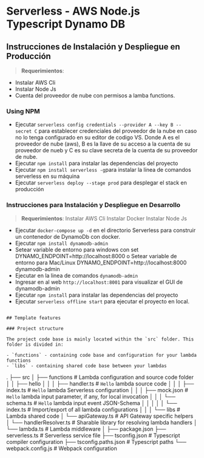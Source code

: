 # Serverless - AWS Node.js Typescript Dynamo DB



## Instrucciones de Instalación y Despliegue en Producción

> **Requerimientos**:
 - Instalar AWS Cli
 - Instalar Node Js
 - Cuenta del proveedor de nube con permisos a lamba functions.

### Using NPM
- Ejecutar `serverless config credentials --provider A --key B --secret C` para establecer credenciales del proveedor de la nube en caso no lo tenga configurado en su editor de codigo VS. Donde A es el proveedor de nube (aws), B es la llave de su acceso a la cuenta de su proveedor de nueb y C es su clave secreta de la cuenta de su proveedor de nube.
- Ejecutar `npm install` para instalar las dependencias del proyecto
- Ejecutar `npm install serverless -g`para instalar la línea de comandos serverless en su máquina
- Ejecutar `serverless deploy --stage prod` para desplegar el stack en producción



### Instrucciones para Instalación y Despliegue en Desarrollo

> **Requerimientos**:
 Instalar AWS Cli
 Instalar Docker
 Instalar Node Js

- Ejecutar `docker-compose up -d` en el directorio Serverless para construir un contenedor de DynamoDb con docker.
- Ejecutar `npm install dynamodb-admin` 
- Setear variable de entorno para windows con set DYNAMO_ENDPOINT=http://localhost:8000 o Setear variable de entorno para Mac/Linux DYNAMO_ENDPOINT=http://localhost:8000 dynamodb-admin
- Ejecutar en la linea de comandos `dynamodb-admin`                                          
- Ingresar en al web `http://localhost:8001` para visualizar el GUI de dynamodb-admin
- Ejecutar `npm install` para instalar las dependencias del proyecto
- Ejecutar `serverless offline start` para ejecutar el proyecto en local.



```

## Template features

### Project structure

The project code base is mainly located within the `src` folder. This folder is divided in:

- `functions` - containing code base and configuration for your lambda functions
- `libs` - containing shared code base between your lambdas

```
.
├── src
│   ├── functions               # Lambda configuration and source code folder
│   │   ├── hello
│   │   │   ├── handler.ts      # `Hello` lambda source code
│   │   │   ├── index.ts        # `Hello` lambda Serverless configuration
│   │   │   ├── mock.json       # `Hello` lambda input parameter, if any, for local invocation
│   │   │   └── schema.ts       # `Hello` lambda input event JSON-Schema
│   │   │
│   │   └── index.ts            # Import/export of all lambda configurations
│   │
│   └── libs                    # Lambda shared code
│       └── apiGateway.ts       # API Gateway specific helpers
│       └── handlerResolver.ts  # Sharable library for resolving lambda handlers
│       └── lambda.ts           # Lambda middleware
│
├── package.json
├── serverless.ts               # Serverless service file
├── tsconfig.json               # Typescript compiler configuration
├── tsconfig.paths.json         # Typescript paths
└── webpack.config.js           # Webpack configuration
```
